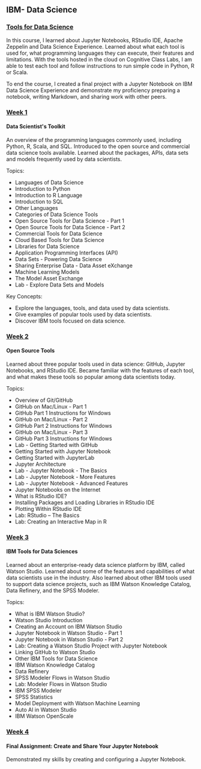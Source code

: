 ## IBM- Data Science

### [Tools for Data Science](https://www.coursera.org/learn/open-source-tools-for-data-science/home/welcome)   

In this course, I learned about Jupyter Notebooks, RStudio IDE, Apache Zeppelin and Data Science Experience. Learned about what each tool is used for, what programming languages they can execute, their features and limitations. With the tools hosted in the cloud on Cognitive Class Labs, I am able to test each tool and follow instructions to run simple code in Python, R or Scala.

To end the course, I created a final project with a Jupyter Notebook on IBM Data Science Experience and demonstrate my proficiency preparing a notebook, writing Markdown, and sharing work with other peers.


### [Week 1](https://github.com/kk289/IBM-Data-Science/tree/master/Course%202_Tools%20for%20Data%20Science%20/Week%201)        
#### Data Scientist's Toolkit
An overview of the programming languages commonly used, including Python, R, Scala, and SQL. Introduced to the open source and commercial data science tools available. Learned about the packages, APIs, data sets and models frequently used by data scientists.

Topics:   
- Languages of Data Science
- Introduction to Python
- Introduction to R Language
- Introduction to SQL
- Other Languages
- Categories of Data Science Tools
- Open Source Tools for Data Science - Part 1
- Open Source Tools for Data Science - Part 2
- Commercial Tools for Data Science
- Cloud Based Tools for Data Science
- Libraries for Data Science
- Application Programming Interfaces (API)
- Data Sets - Powering Data Science
- Sharing Enterprise Data - Data Asset eXchange
- Machine Learning Models
- The Model Asset Exchange
- Lab - Explore Data Sets and Models  

Key Concepts:   
- Explore the languages, tools, and data used by data scientists.
- Give examples of popular tools used by data scientists.
- Discover IBM tools focused on data science.

### [Week 2](https://github.com/kk289/IBM-Data-Science/tree/master/Course%202_Tools%20for%20Data%20Science%20/Week%202)    
#### Open Source Tools
Learned about three popular tools used in data science: GitHub, Jupyter Notebooks, and RStudio IDE. Became familiar with the features of each tool, and what makes these tools so popular among data scientists today.

Topics:   
- Overview of Git/GitHub
- GitHub on Mac/Linux - Part 1
- GitHub Part 1 Instructions for Windows
- GitHub on Mac/Linux - Part 2
- GitHub Part 2 Instructions for Windows
- GitHub on Mac/Linux - Part 3
- GitHub Part 3 Instructions for Windows
- Lab - Getting Started with GitHub
- Getting Started with Jupyter Notebook
- Getting Started with JupyterLab
- Jupyter Architecture
- Lab - Jupyter Notebook - The Basics
- Lab - Jupyter Notebook - More Features
- Lab - Jupyter Notebook - Advanced Features
- Jupyter Notebooks on the Internet
- What is RStudio IDE?
- Installing Packages and Loading Libraries in RStudio IDE
- Plotting Within RStudio IDE
- Lab: RStudio – The Basics
- Lab: Creating an Interactive Map in R

### [Week 3]()
#### IBM Tools for Data Sciences
Learned about an enterprise-ready data science platform by IBM, called Watson Studio. Learned about some of the features and capabilities of what data scientists use in the industry. Also learned about other IBM tools used to support data science projects, such as IBM Watson Knowledge Catalog, Data Refinery, and the SPSS Modeler.

Topics:   
- What is IBM Watson Studio?
- Watson Studio Introduction
- Creating an Account on IBM Watson Studio
- Jupyter Notebook in Watson Studio - Part 1
- Jupyter Notebook in Watson Studio - Part 2
- Lab: Creating a Watson Studio Project with Jupyter Notebook
- Linking GitHub to Watson Studio
- Other IBM Tools for Data Science
- IBM Watson Knowledge Catalog
- Data Refinery
- SPSS Modeler Flows in Watson Studio
- Lab: Modeler Flows in Watson Studio
- IBM SPSS Modeler
- SPSS Statistics
- Model Deployment with Watson Machine Learning
- Auto AI in Watson Studio
- IBM Watson OpenScale    

### [Week 4]()
#### Final Assignment: Create and Share Your Jupyter Notebook
Demonstrated my skills by creating and configuring a Jupyter Notebook.    
  